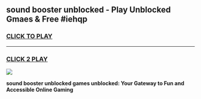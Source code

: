 
## sound booster unblocked - Play Unblocked Gmaes & Free #iehqp
<h3>
<a href="https://news.freeplayer.one?title=sound_booster_unblocked&ref=24F">CLICK TO PLAY</a></h3>
<hr>

<h3>
<a href="https://news.freeplayer.one?title=sound_booster_unblocked&ref=24F">CLICK 2 PLAY</a>
  
</h3>

<a href="https://news.freeplayer.one?title=sound_booster_unblocked&ref=24F/"><img src="https://clearcache.store/games.png"></a>


**sound booster unblocked games unblocked: Your Gateway to Fun and Accessible Online Gaming**
